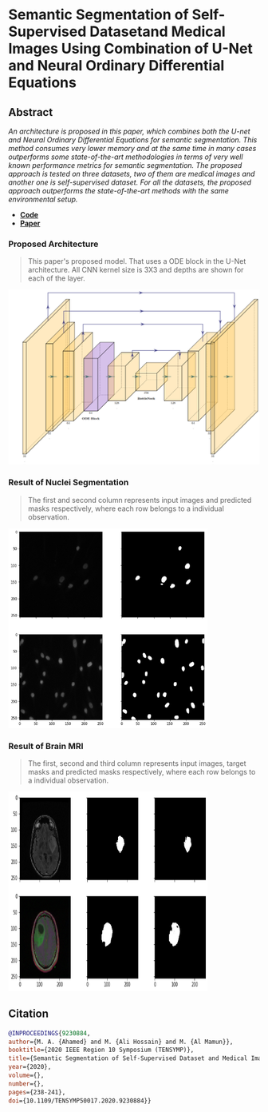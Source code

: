 
  

# Semantic Segmentation of Self-Supervised Datasetand Medical Images Using Combination of U-Net and Neural Ordinary Differential Equations

  

  

## Abstract

  

*An architecture is proposed in this paper, which combines both the U-net and Neural Ordinary Differential Equations for semantic segmentation. This method consumes very lower memory and at the same time in many cases outperforms some state-of-the-art methodologies in terms of very well known performance metrics for semantic segmentation. The proposed approach is tested on three datasets, two of them are medical images and another one is self-supervised dataset. For all the datasets, the proposed approach outperforms the state-of-the-art methods with the same environmental setup.*


 - [**Code**](https://github.com/Atik-Ahamed/Semantic-Segmentation-Using-UNet-and-NODE/blob/main/Code.ipynb)
 - [**Paper**](https://www.researchgate.net/publication/345804338_Semantic_Segmentation_of_Self-Supervised_Dataset_and_Medical_Images_Using_Combination_of_U-Net_and_Neural_Ordinary_Differential_Equations)

### Proposed Architecture

> This paper's proposed model. That uses a ODE block in the U-Net architecture. All CNN kernel size is 3X3 and depths are shown for each of the layer.

<img  src="https://github.com/Atik-Ahamed/Semantic-Segmentation-Using-UNet-and-NODE/blob/main/unetand_node.PNG"  width="550px"  height="350px"/>

### Result of Nuclei Segmentation

> The first and second column represents input images and predicted
> masks respectively, where  each  row  belongs  to  a individual
> observation.

<img  src="https://github.com/Atik-Ahamed/Semantic-Segmentation-Using-UNet-and-NODE/blob/main/nuclei_segmentation_result.png"  width="400px"  height="400px"/>

### Result of Brain MRI

> The first, second and third column represents input images, target
> masks and predicted masks respectively, where  each  row  belongs  to 
> a individual observation.

<img  src="https://github.com/Atik-Ahamed/Semantic-Segmentation-Using-UNet-and-NODE/blob/main/brain_mri_output.png"  width="400px"  height="400px"/>

## Citation
```bibtex
@INPROCEEDINGS{9230884,
author={M. A. {Ahamed} and M. {Ali Hossain} and M. {Al Mamun}},
booktitle={2020 IEEE Region 10 Symposium (TENSYMP)},
title={Semantic Segmentation of Self-Supervised Dataset and Medical Images Using Combination of U-Net and Neural Ordinary Differential Equations},
year={2020},
volume={},
number={},
pages={238-241},
doi={10.1109/TENSYMP50017.2020.9230884}}
```